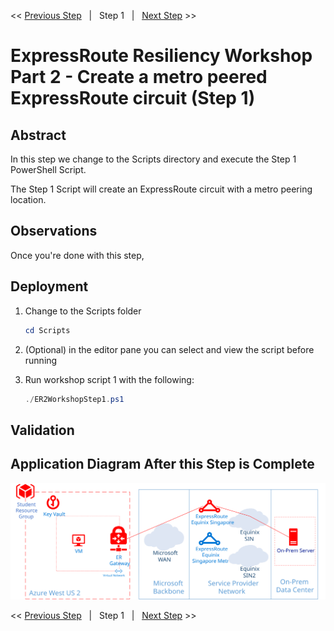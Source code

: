 << [Previous Step][Prev]&nbsp;&nbsp;&nbsp;|&nbsp;&nbsp;&nbsp;Step 1&nbsp;&nbsp;&nbsp;|&nbsp;&nbsp;&nbsp;[Next Step][Next] >>

# ExpressRoute Resiliency Workshop Part 2 - Create a metro peered ExpressRoute circuit (Step 1)

## Abstract

In this step we change to the Scripts directory and execute the Step 1 PowerShell Script.

The Step 1 Script will create an ExpressRoute circuit with a metro peering location.

## Observations

Once you're done with this step,

## Deployment

1. Change to the Scripts folder

    ```powershell
    cd Scripts
    ```

2. (Optional) in the editor pane you can select and view the script before running
3. Run workshop script 1 with the following:

    ```powershell
    ./ER2WorkshopStep1.ps1
    ```

## Validation

## Application Diagram After this Step is Complete

[![1]][1]

<< [Previous Step][Prev]&nbsp;&nbsp;&nbsp;|&nbsp;&nbsp;&nbsp;Step 1&nbsp;&nbsp;&nbsp;|&nbsp;&nbsp;&nbsp;[Next Step][Next] >>

<!--Link References-->
[Prev]: ./ERRes2Step0.md
[Next]: ./ERRes2Step2.md
[CloudShell]: https://docs.microsoft.com/azure/cloud-shell/overview

<!--Image References-->
[1]: ./Media/ERRes2Step1.svg "As built diagram of the environment after step 1"
